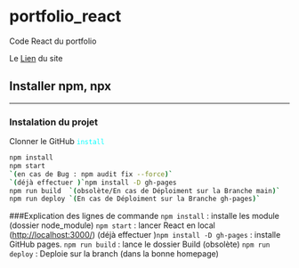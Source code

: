 # portfolio_react

Code React du portfolio

Le [Lien](https://Raykesh-Soneka.github.io/portfolio_react) du site

## Installer npm, npx


------------------------
### Instalation du projet
Clonner le GitHub
<code style="color : aqua">install</code>
```bash
npm install
npm start
`(en cas de Bug : npm audit fix --force)`
`(déjà effectuer )`npm install -D gh-pages
npm run build  `(obsolète/En cas de Déploiment sur la Branche main)`
npm run deploy `(En cas de Déploiment sur la Branche gh-pages)`
```
###Explication des lignes de commande
`npm install` : installe les module (dossier node_module)
`npm start` : lancer React en local ([http://localhost:3000/](http://localhost:3000/))
(déjà effectuer )`npm install -D gh-pages` : installe GitHub pages.
`npm run build` : lance le dossier Build (obsolète)
`npm run deploy` : Deploie sur la branch (dans la bonne homepage)